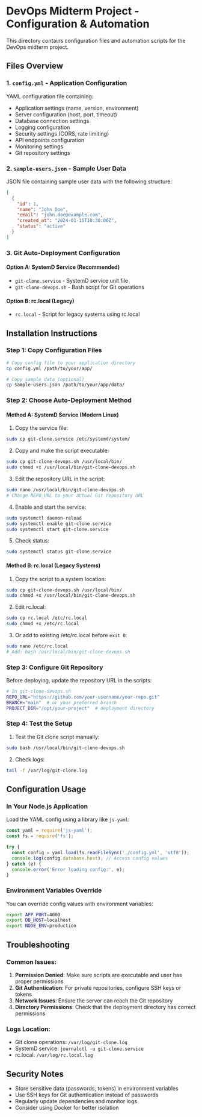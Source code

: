 # DevOps Midterm Project - Configuration & Automation

This directory contains configuration files and automation scripts for the DevOps midterm project.

## Files Overview

### 1. `config.yml` - Application Configuration
YAML configuration file containing:
- Application settings (name, version, environment)
- Server configuration (host, port, timeout)
- Database connection settings
- Logging configuration
- Security settings (CORS, rate limiting)
- API endpoints configuration
- Monitoring settings
- Git repository settings

### 2. `sample-users.json` - Sample User Data
JSON file containing sample user data with the following structure:
```json
[
  {
    "id": 1,
    "name": "John Doe",
    "email": "john.doe@example.com",
    "created_at": "2024-01-15T10:30:00Z",
    "status": "active"
  }
]
```

### 3. Git Auto-Deployment Configuration

#### Option A: SystemD Service (Recommended)
- `git-clone.service` - SystemD service unit file
- `git-clone-devops.sh` - Bash script for Git operations

#### Option B: rc.local (Legacy)
- `rc.local` - Script for legacy systems using rc.local

## Installation Instructions

### Step 1: Copy Configuration Files

```bash
# Copy config file to your application directory
cp config.yml /path/to/your/app/

# Copy sample data (optional)
cp sample-users.json /path/to/your/app/data/
```

### Step 2: Choose Auto-Deployment Method

#### Method A: SystemD Service (Modern Linux)

1. Copy the service file:
```bash
sudo cp git-clone.service /etc/systemd/system/
```

2. Copy and make the script executable:
```bash
sudo cp git-clone-devops.sh /usr/local/bin/
sudo chmod +x /usr/local/bin/git-clone-devops.sh
```

3. Edit the repository URL in the script:
```bash
sudo nano /usr/local/bin/git-clone-devops.sh
# Change REPO_URL to your actual Git repository URL
```

4. Enable and start the service:
```bash
sudo systemctl daemon-reload
sudo systemctl enable git-clone.service
sudo systemctl start git-clone.service
```

5. Check status:
```bash
sudo systemctl status git-clone.service
```

#### Method B: rc.local (Legacy Systems)

1. Copy the script to a system location:
```bash
sudo cp git-clone-devops.sh /usr/local/bin/
sudo chmod +x /usr/local/bin/git-clone-devops.sh
```

2. Edit rc.local:
```bash
sudo cp rc.local /etc/rc.local
sudo chmod +x /etc/rc.local
```

3. Or add to existing /etc/rc.local before `exit 0`:
```bash
sudo nano /etc/rc.local
# Add: bash /usr/local/bin/git-clone-devops.sh
```

### Step 3: Configure Git Repository

Before deploying, update the repository URL in the scripts:

```bash
# In git-clone-devops.sh
REPO_URL="https://github.com/your-username/your-repo.git"
BRANCH="main"  # or your preferred branch
PROJECT_DIR="/opt/your-project"  # deployment directory
```

### Step 4: Test the Setup

1. Test the Git clone script manually:
```bash
sudo bash /usr/local/bin/git-clone-devops.sh
```

2. Check logs:
```bash
tail -f /var/log/git-clone.log
```

## Configuration Usage

### In Your Node.js Application

Load the YAML config using a library like `js-yaml`:

```javascript
const yaml = require('js-yaml');
const fs = require('fs');

try {
  const config = yaml.load(fs.readFileSync('./config.yml', 'utf8'));
  console.log(config.database.host); // Access config values
} catch (e) {
  console.error('Error loading config:', e);
}
```

### Environment Variables Override

You can override config values with environment variables:

```bash
export APP_PORT=4000
export DB_HOST=localhost
export NODE_ENV=production
```

## Troubleshooting

### Common Issues:

1. **Permission Denied**: Make sure scripts are executable and user has proper permissions
2. **Git Authentication**: For private repositories, configure SSH keys or tokens
3. **Network Issues**: Ensure the server can reach the Git repository
4. **Directory Permissions**: Check that the deployment directory has correct permissions

### Logs Location:
- Git clone operations: `/var/log/git-clone.log`
- SystemD service: `journalctl -u git-clone.service`
- rc.local: `/var/log/rc.local.log`

## Security Notes

- Store sensitive data (passwords, tokens) in environment variables
- Use SSH keys for Git authentication instead of passwords
- Regularly update dependencies and monitor logs
- Consider using Docker for better isolation

